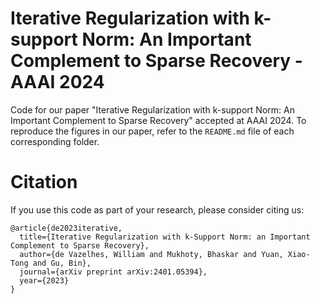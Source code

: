 # Iterative Regularization with k-support Norm: An Important Complement to Sparse Recovery - AAAI 2024

Code for our paper "Iterative Regularization with k-support Norm: An Important Complement to Sparse Recovery" accepted at AAAI 2024. To reproduce the figures in our paper, refer to the `README.md` file of each corresponding folder.

# Citation

If you use this code as part of your research, please consider citing us:

```
@article{de2023iterative,
  title={Iterative Regularization with k-Support Norm: an Important Complement to Sparse Recovery},
  author={de Vazelhes, William and Mukhoty, Bhaskar and Yuan, Xiao-Tong and Gu, Bin},
  journal={arXiv preprint arXiv:2401.05394},
  year={2023}
}
```
